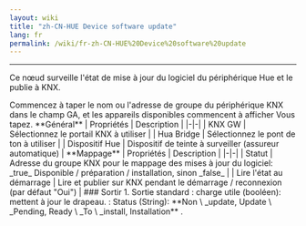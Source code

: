 ```yaml
---
layout: wiki
title: "zh-CN-HUE Device software update"
lang: fr
permalink: /wiki/fr-zh-CN-HUE%20Device%20software%20update
---
```

---
<p> Ce nœud surveille l'état de mise à jour du logiciel du périphérique Hue et le publie à KNX.</p>
Commencez à taper le nom ou l'adresse de groupe du périphérique KNX dans le champ GA, et les appareils disponibles commencent à afficher
Vous tapez.
**Général**
| Propriétés | Description |
|-|-|
| KNX GW | Sélectionnez le portail KNX à utiliser |
| Hua Bridge | Sélectionnez le pont de ton à utiliser |
| Dispositif Hue | Dispositif de teinte à surveiller (assureur automatique) |
**Mappage**
| Propriétés | Description |
|-|-|
| Statut | Adresse du groupe KNX pour le mappage des mises à jour du logiciel: _true_ Disponible / préparation / installation, sinon _false_ |
| Lire l'état au démarrage | Lire et publier sur KNX pendant le démarrage / reconnexion (par défaut "Oui") |
### Sortir
1. Sortie standard
: charge utile (booléen): mettent à jour le drapeau.
: Status (String): **Non \ _update, Update \ _Pending, Ready \ _To \ _install, Installation** .
